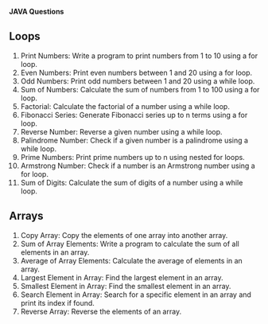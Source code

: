 **JAVA Questions**

## Loops
1. Print Numbers: Write a program to print numbers from 1 to 10 using a for loop.
2. Even Numbers: Print even numbers between 1 and 20 using a for loop.
3. Odd Numbers: Print odd numbers between 1 and 20 using a while loop.
4. Sum of Numbers: Calculate the sum of numbers from 1 to 100 using a for loop.
5. Factorial: Calculate the factorial of a number using a while loop.
6. Fibonacci Series: Generate Fibonacci series up to n terms using a for loop.
7. Reverse Number: Reverse a given number using a while loop.
8. Palindrome Number: Check if a given number is a palindrome using a while loop.
9. Prime Numbers: Print prime numbers up to n using nested for loops.
10. Armstrong Number: Check if a number is an Armstrong number using a for loop.
11. Sum of Digits: Calculate the sum of digits of a number using a while loop.

## Arrays
1. Copy Array: Copy the elements of one array into another array.
2. Sum of Array Elements: Write a program to calculate the sum of all elements in an array.
3. Average of Array Elements: Calculate the average of elements in an array.
4. Largest Element in Array: Find the largest element in an array.
5. Smallest Element in Array: Find the smallest element in an array.
6. Search Element in Array: Search for a specific element in an array and print its index if found.
7. Reverse Array: Reverse the elements of an array.